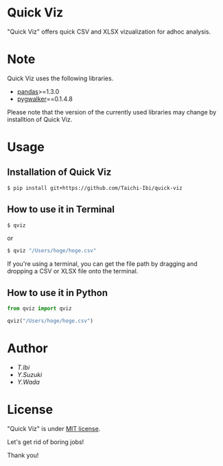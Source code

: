 # Quick Viz

"Quick Viz" offers quick CSV and XLSX vizualization for adhoc analysis.


# Note
Quick Viz uses the following libraries.
* [pandas](https://github.com/pandas-dev/pandas)>=1.3.0
* [pygwalker](https://github.com/Kanaries/pygwalker)==0.1.4.8

Please note that the version of the currently used libraries may change by installtion of Quick Viz.

# Usage

## Installation of Quick Viz

```bash
$ pip install git+https://github.com/Taichi-Ibi/quick-viz
```

## How to use it in Terminal
```bash
$ qviz
```
or
```bash
$ qviz "/Users/hoge/hoge.csv"
```

If you're using a terminal, you can get the file path by dragging and dropping a CSV or XLSX file onto the terminal.
  
  
## How to use it in Python
```python
from qviz import qviz

qviz("/Users/hoge/hoge.csv")
```

# Author

* *T.Ibi*
* *Y.Suzuki*
* *Y.Wada*

# License

"Quick Viz" is under [MIT license](https://en.wikipedia.org/wiki/MIT_License).

Let's get rid of boring jobs!

Thank you!